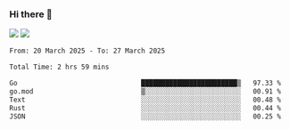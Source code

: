 ### Hi there 👋️

![](https://komarev.com/ghpvc/?username=Loner1024)
![](https://hit.yhype.me/github/profile?account_id=20189164)

<!--START_SECTION:waka-->

```txt
From: 20 March 2025 - To: 27 March 2025

Total Time: 2 hrs 59 mins

Go                               ████████████████████████▒   97.33 %
go.mod                           ▒░░░░░░░░░░░░░░░░░░░░░░░░   00.91 %
Text                             ░░░░░░░░░░░░░░░░░░░░░░░░░   00.48 %
Rust                             ░░░░░░░░░░░░░░░░░░░░░░░░░   00.44 %
JSON                             ░░░░░░░░░░░░░░░░░░░░░░░░░   00.25 %
```

<!--END_SECTION:waka-->



